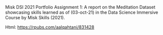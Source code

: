 Misk DSI 2021 Portfolio Assignment 1:
A report on the Meditation Dataset showcasing skills learned as of (03-oct-21) in the Data Science Immersive Course by Misk Skills (2021). 

Html: https://rpubs.com/aalqahtani/831428
